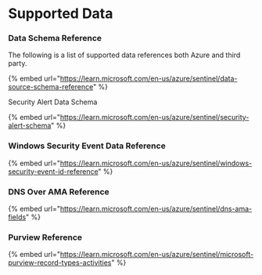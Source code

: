 # Supported Data

### Data Schema Reference

The following is a list of supported data references both Azure and third party.&#x20;

{% embed url="https://learn.microsoft.com/en-us/azure/sentinel/data-source-schema-reference" %}

Security Alert Data Schema

{% embed url="https://learn.microsoft.com/en-us/azure/sentinel/security-alert-schema" %}

### Windows Security Event Data Reference

{% embed url="https://learn.microsoft.com/en-us/azure/sentinel/windows-security-event-id-reference" %}

### DNS Over AMA Reference

{% embed url="https://learn.microsoft.com/en-us/azure/sentinel/dns-ama-fields" %}

### Purview Reference

{% embed url="https://learn.microsoft.com/en-us/azure/sentinel/microsoft-purview-record-types-activities" %}

